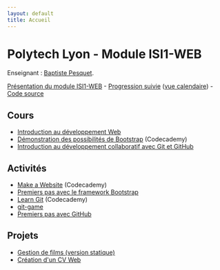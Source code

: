 ```yaml
---
layout: default
title: Accueil
---
```


# Polytech Lyon - Module ISI1-WEB

Enseignant : [Baptiste Pesquet](http://bpesquet.fr).

[Présentation du module ISI1-WEB](presentation) - [Progression suivie](https://trello.com/b/4x9QJruY/progression-isi1-web-isi2) ([vue calendaire](https://trello.com/b/4x9QJruY/progression-isi1-web-isi2/calendar/)) - [Code source](https://github.com/polytechlyon-isi1web)

## Cours

* [Introduction au développement Web](http://slam5.lmdsio.fr/lessons/introduction-developpement-web)
* [Démonstration des possibilités de Bootstrap](https://www.codecademy.com/en/skills/make-a-website/topics/bootstrap-components/bootstrap-intro) (Codecademy)
* [Introduction au développement collaboratif avec Git et GitHub](assets/git-github/DevCollabGitGitHub.pdf)

## Activités

* [Make a Website](https://www.codecademy.com/skills/make-a-website) (Codecademy)
* [Premiers pas avec le framework Bootstrap](http://prof.bpesquet.fr/tutoriel/premiers-pas-framework-bootstrap/)
* [Learn Git](https://www.codecademy.com/learn/learn-git) (Codecademy)
* [git-game](https://github.com/git-game/git-game)
* [Premiers pas avec GitHub](http://slam5.lmdsio.fr/activities/premiers-pas-github)

## Projets

* [Gestion de films (version statique)](projects/mymovies-static)
* [Création d'un CV Web](projects/cv-web)

